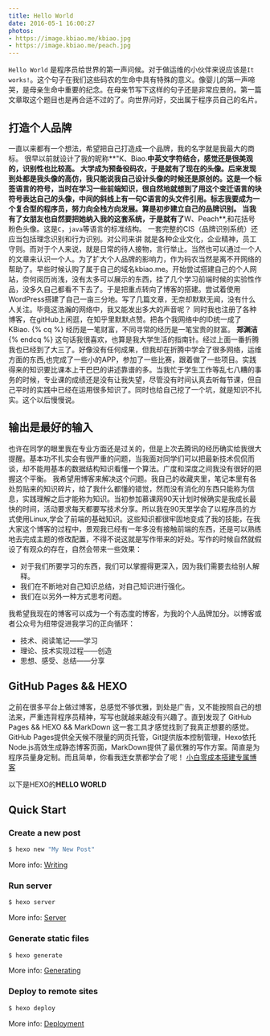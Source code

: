 ```yaml
---
title: Hello World
date: 2016-05-1 16:00:27
photos:
- https://image.kbiao.me/kbiao.jpg
- https://image.kbiao.me/peach.jpg
---
```


`Hello World` 是程序员给世界的第一声问候。对于做运维的小伙伴来说应该是`It works!`。这个句子在我们这些码农的生命中具有特殊的意义。像婴儿的第一声啼哭，是母亲生命中重要的纪念。在母亲节写下这样的句子还是非常应景的。第一篇文章取这个题目也是再合适不过的了。向世界问好，交出属于程序员自己的名片。
<!-- more -->
## 打造个人品牌
一直以来都有一个想法，希望把自己打造成一个品牌，我的名字就是我最大的商标。
很早以前就设计了我的昵称**"K、Biao.**中英文字符结合，感觉还是很美观的，识别性也比较高。
大学成为预备役码农，于是就有了现在的头像。后来发现到处都是我头像的高仿，我只能说我自己设计头像的时候还是原创的。这是一个标签语言的符号，当时在学习一些前端知识，很自然地就想到了用这个变迁语言的块符号表达自己的头像，中间的斜线上有一句C语言的头文件引用。标志我要成为一个复合型的程序员，努力向全栈方向发展。算是初步建立自己的品牌识别。
当我有了女朋友也自然要把她纳入我的这套系统，于是就有了**W、Peach**,和花括号粉色头像。这是`C`，`java`等语言的标准结构。
一套完整的CIS（品牌识别系统）还应当包括理念识别和行为识别。对公司来讲 就是各种企业文化，企业精神，员工守则。而对于个人来说，就是日常的待人接物，言行举止。当然也可以通过一个人的文章来认识一个人。为了扩大个人品牌的影响力，作为码农当然是离不开网络的帮助了。早些时候认购了属于自己的域名kbiao.me。开始尝试搭建自己的个人网站，奈何阅历尚浅，没有太多可以展示的东西，挂了几个学习前端时候的实验性作品，没多久自己都看不下去了。于是把重点转向了博客的搭建。尝试着使用WordPress搭建了自己一亩三分地。写了几篇文章，无奈却默默无闻，没有什么人关注。毕竟这浩瀚的网络中，我又能发出多大的声音呢？
同时我也注册了各种博客，在gitHub上闲逛，在知乎里默默点赞。把各个我网络中的ID统一成了KBiao.
{% cq %} 经历是一笔财富，不同寻常的经历是一笔宝贵的财富。
**郑渊洁**{% endcq %}
这句话我很喜欢，也算是我大学生活的指南针。经过上面一番折腾我也已经到了大三了。好像没有任何成果，但我却在折腾中学会了很多网络，运维方面的东西,也完成了一些小的APP，参加了一些比赛，跟着做了一些项目。实践得来的知识要比课本上干巴巴的讲述靠谱的多。当我忙于学生工作等乱七八糟的事务的时候，专业课的成绩还是没有让我失望，尽管没有时间认真去听每节课，但自己平时的实践中已经在运用很多知识了。同时也给自己挖了一个坑，就是知识不扎实。这个以后慢慢说。

## 输出是最好的输入

也许在同学的眼里我在专业方面还是过关的，但是上次去腾讯的经历确实给我很大提醒。基本功不扎实会有很严重的问题，当我面对同学们可以把最新技术侃侃而谈，却不能用基本的数据结构知识看懂一个算法。广度和深度之间我没有很好的把握这个平衡。
我希望用博客来解决这个问题。我自己的收藏夹里，笔记本里有各处剪贴来的知识碎片，给了我什么都懂的错觉，然而没有消化的东西只能称为信息，实践理解之后才能称为知识。当初参加慕课网90天计划时候确实是我成长最快的时间，活动要求每天都要写技术分享。所以我在90天里学会了以程序员的方式使用Linux,学会了前端的基础知识。这些知识都很牢固地变成了我的技能，在我大家这个博客的过程中，景观我已经有一年多没有接触前端的东西，还是可以熟练地去完成主题的修改配置，不得不说这就是写作带来的好处。写作的时候自然就假设了有观众的存在，自然会带来一些效果：
- 对于我们所要学习的东西，我们可以掌握得更深入，因为我们需要去给别人解释。
- 我们在不断地对自己知识总结，对自己知识进行强化。
- 我们在以另外一种方式思考问题。

我希望我现在的博客可以成为一个有态度的博客，为我的个人品牌加分。以博客或者公众号为纽带促进我学习的正向循环：
- 技术、阅读笔记——学习
- 理论、技术实现过程——创造
- 思想、感受、总结——分享

## GitHub Pages && HEXO

之前在很多平台上做过博客，总感觉不够优雅，到处是广告，又不能按照自己的想法来，严重违背程序员精神，写写也就越来越没有兴趣了。直到发现了 GitHub Pages && HEXO && MarkDown 这一套工具才感觉找到了我真正想要的感觉。
GitHub Pages提供全天候不限量的网页托管，Git提供版本控制管理，Hexo依托Node.js高效生成静态博客页面，MarkDown提供了最优雅的写作方案。简直是为程序员量身定制。而且简单，你看我连女票都学会了呢！
[小白零成本搭建专属博客](http://peach.kbiao.me/2016/05/08/%E5%B0%8F%E7%99%BD%E9%9B%B6%E5%9F%BA%E7%A1%80%E6%90%AD%E5%BB%BA%E4%B8%93%E5%B1%9E%E5%8D%9A%E5%AE%A2/)

以下是HEXO的**HELLO WORLD**
> 
## Quick Start

### Create a new post

``` bash
$ hexo new "My New Post"
```

More info: [Writing](https://hexo.io/docs/writing.html)

### Run server

``` bash
$ hexo server
```

More info: [Server](https://hexo.io/docs/server.html)

### Generate static files

``` bash
$ hexo generate
```

More info: [Generating](https://hexo.io/docs/generating.html)

### Deploy to remote sites

``` bash
$ hexo deploy
```

More info: [Deployment](https://hexo.io/docs/deployment.html)
